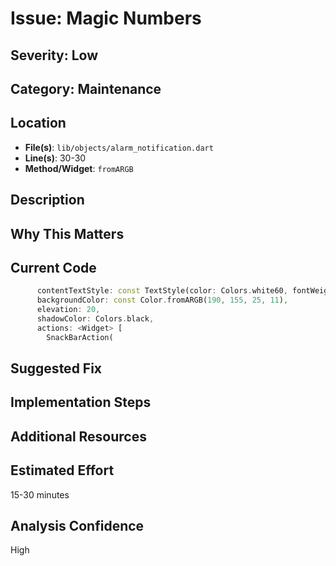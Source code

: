 # Issue: Magic Numbers

## Severity: Low

## Category: Maintenance

## Location
- **File(s)**: `lib/objects/alarm_notification.dart`
- **Line(s)**: 30-30
- **Method/Widget**: `fromARGB`

## Description


## Why This Matters


## Current Code
```dart
      contentTextStyle: const TextStyle(color: Colors.white60, fontWeight: FontWeight.bold), 
      backgroundColor: const Color.fromARGB(190, 155, 25, 11),
      elevation: 20,
      shadowColor: Colors.black,
      actions: <Widget> [
        SnackBarAction(
```

## Suggested Fix


## Implementation Steps


## Additional Resources


## Estimated Effort
15-30 minutes

## Analysis Confidence
High
